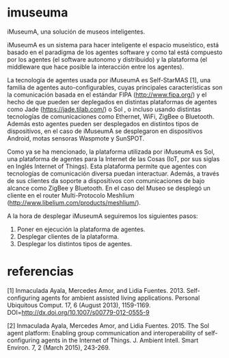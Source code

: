 # imuseuma
iMuseumA, una solución de museos inteligentes.

iMuseumA es un sistema para hacer inteligente el espacio museístico, está basado en el paradigma de los agentes software y como tal está compuesto por los agentes (el software autonomo y distribuido) y la plataforma (el middleware que hace posible la interacción entre los agentes). 

La tecnología de agentes usada por iMuseumA es Self-StarMAS [1], una familia de agentes auto-configurables, cuyas principales características son la comunicación basada en el estándar FIPA (http://www.fipa.org/) y el hecho de que pueden ser deplegados en distintas plataformas de agentes como Jade (https://jade.tilab.com/) o Sol , o incluso usando distintas tecnologías de comunicaciones como Ethernet, WiFi, ZigBee o Bluetooth. Además esto agentes pueden ser desplegados en distintos tipos de dispositivos, en el caso de iMuseumA se desplegaron en dispositivos Android, motas sensoras Waspmote y SunSPOT.

Como ya se ha mencionado, la plataforma utilizada por iMuseumA es Sol, una plataforma de agentes para la Internet de las Cosas (IoT, por sus siglas en Inglés Internet of Things). Esta plataforma permite que agentes con tecnologías de comunicación diversa puedan interactuar. Además, a través de sus clientes da soporte a dispositivos con comunicaciones de bajo alcance como ZigBee y Bluetooth. En el caso del Museo se desplegó un cliente en el router Multi-Protocolo Meshlium (http://www.libelium.com/products/meshlium/).

A la hora de desplegar iMuseumA seguiremos los siguientes pasos:
1. Poner en ejecución la plataforma de agentes.
2. Desplegar clientes de la plataforma.
3. Desplegar los distintos tipos de agentes.

# referencias
[1] Inmaculada Ayala, Mercedes Amor, and Lidia Fuentes. 2013. Self-configuring agents for ambient assisted living applications. Personal Ubiquitous Comput. 17, 6 (August 2013), 1159-1169. DOI=http://dx.doi.org/10.1007/s00779-012-0555-9

[2] Inmaculada Ayala, Mercedes Amor, and Lidia Fuentes. 2015. The Sol agent platform: Enabling group communication and interoperability of self-configuring agents in the Internet of Things. J. Ambient Intell. Smart Environ. 7, 2 (March 2015), 243-269.
